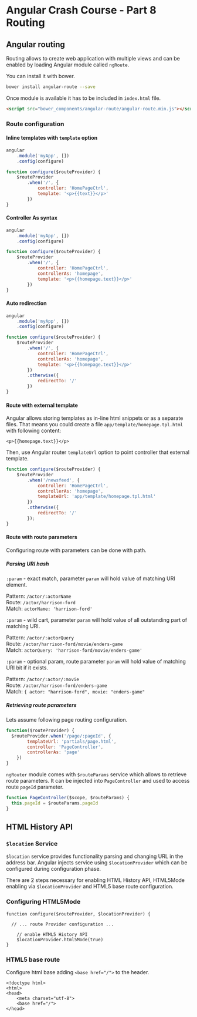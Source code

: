 # Angular Crash Course - Part 8<br/>Routing

## Angular routing

Routing allows to create web application with multiple views and can be enabled by loading Angular module called `ngRoute`.

You can install it with bower.
```bash
bower install angular-route --save
```

Once module is available it has to be included in `index.html` file.
```html
<script src="bower_components/angular-route/angular-route.min.js"></script>
```

### Route configuration

#### Inline templates with `template` option

```js
angular
	.module('myApp', [])
	.config(configure)

function configure($routeProvider) {
	$routeProvider
		.when('/', {
			controller: 'HomePageCtrl',
			template: '<p>{{text}}</p>'
		})
}
```

#### Controller As syntax

```js
angular
	.module('myApp', [])
	.config(configure)

function configure($routeProvider) {
	$routeProvider
		.when('/', {
			controller: 'HomePageCtrl',
			controllerAs: 'homepage',
			template: '<p>{{homepage.text}}</p>'
		})
}
```

#### Auto redirection

```js
angular
	.module('myApp', [])
	.config(configure)

function configure($routeProvider) {
	$routeProvider
		.when('/', {
			controller: 'HomePageCtrl',
			controllerAs: 'homepage',
			template: '<p>{{homepage.text}}</p>'
		})
		.otherwise({
			redirectTo: '/'
		})
}
```

#### Route with external template

Angular allows storing templates as in-line html snippets or as a separate files.
That means you could create a file `app/template/homepage.tpl.html` with following content:
```
<p>{{homepage.text}}</p>
```

Then, use Angular router `templateUrl` option to point controller that external template.

```js
function configure($routeProvider) {
	$routeProvider
		.when('/newsfeed', {
			controller: 'HomePageCtrl',
			controllerAs: 'homepage',
			templateUrl: 'app/template/homepage.tpl.html'
		})
		.otherwise({
			redirectTo: '/'
		});
}
```

#### Route with route parameters

Configuring route with parameters can be done with path.

##### Parsing URI hash

`:param` - exact match, parameter `param` will hold value of matching URI element.

Pattern: `/actor/:actorName`  
Route: `/actor/harrison-ford`  
Match: `actorName: 'harrison-ford'`  

`:param` - wild cart, parameter `param` will hold value of all outstanding part of matching URI.

Pattern: `/actor/:actorQuery`  
Route: `/actor/harrison-ford/movie/enders-game`  
Match: `actorQuery: 'harrison-ford/movie/enders-game'`  

`:param` - optional param, route parameter `param` will hold value of matching URI bit if it exists.

Pattern: `/actor/:actor/:movie`  
Route: `/actor/harrison-ford/enders-game`  
Match: `{ actor: "harrison-ford", movie: "enders-game"`  

##### Retrieving route parameters

Lets assume following page routing configuration.

```js
function($routeProvider) {
  $routeProvider.when('/page/:pageId', {
		templateUrl: 'partials/page.html',
		controller: 'PageController',
		controllerAs: 'page'
	})
}
```

`ngRouter` module comes with `$routeParams` service which allows to retrieve route parameters.
It can be injected into `PageController` and used to access route `pageId` parameter.

```js
function PageController($scope, $routeParams) {
  this.pageId = $routeParams.pageId
}
```

## HTML History API

### `$location` Service

`$location` service provides functionality parsing and changing URL in the address bar.
Angular injects service using `$locationProvider` which can be configured during configuration phase.

There are 2 steps necessary for enabling HTML History API, HTML5Mode enabling via `$locationProvider`
and HTML5 base route configuration.

### Configuring HTML5Mode

```
function configure($routeProvider, $locationProvider) {

  // ... route Provider configuration ...

	// enable HTML5 History API
	$locationProvider.html5Mode(true)
}
```

### HTML5 base route

Configure html base adding `<base href="/">` to the header.

```
<!doctype html>
<html>
<head>
    <meta charset="utf-8">
    <base href="/">
</head>
```

